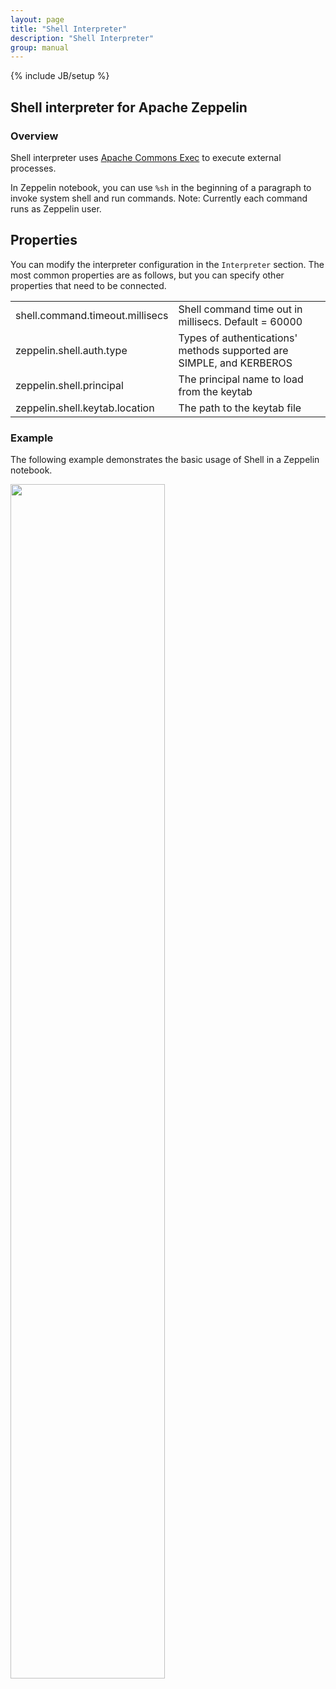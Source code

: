 ```yaml
---
layout: page
title: "Shell Interpreter"
description: "Shell Interpreter"
group: manual
---
```

{% include JB/setup %}

## Shell interpreter for Apache Zeppelin

### Overview
Shell interpreter uses [Apache Commons Exec](https://commons.apache.org/proper/commons-exec) to execute external processes. 

In Zeppelin notebook, you can use ` %sh ` in the beginning of a paragraph to invoke system shell and run commands.
Note: Currently each command runs as Zeppelin user.


## Properties
You can modify the interpreter configuration in the `Interpreter` section. The most common properties are as follows, but you can specify other properties that need to be connected.

<table class="table-configuration">
  <tr>
    <td>shell.command.timeout.millisecs</td>
    <td>Shell command time out in millisecs. Default = 60000</td>
  </tr>
  <tr>
   <td>zeppelin.shell.auth.type</td>
   <td>Types of authentications' methods supported are SIMPLE, and KERBEROS</td>
  </tr>
  <tr>
   <td>zeppelin.shell.principal</td>
   <td>The principal name to load from the keytab</td>
  </tr>
  <tr>
   <td>zeppelin.shell.keytab.location</td>
   <td>The path to the keytab file</td>
  </tr>
</table>

### Example
The following example demonstrates the basic usage of Shell in a Zeppelin notebook.

<img src="{{BASE_PATH}}/assets/themes/zeppelin/img/docs-img/shell-example.png" width="70%" />
